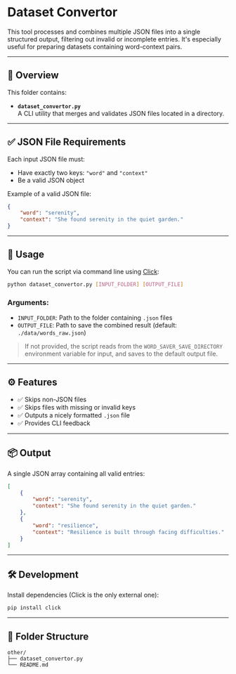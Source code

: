 # Dataset Convertor

This tool processes and combines multiple JSON files into a single structured output, filtering out invalid or incomplete entries. It's especially useful for preparing datasets containing word-context pairs.

---

## 📁 Overview

This folder contains:

- **`dataset_convertor.py`**  
  A CLI utility that merges and validates JSON files located in a directory.

---

## ✅ JSON File Requirements

Each input JSON file must:

- Have exactly two keys: `"word"` and `"context"`
- Be a valid JSON object

Example of a valid JSON file:

```json
{
    "word": "serenity",
    "context": "She found serenity in the quiet garden."
}
```

---

## 🚀 Usage

You can run the script via command line using [Click](https://click.palletsprojects.com/):

```bash
python dataset_convertor.py [INPUT_FOLDER] [OUTPUT_FILE]
```

### Arguments:

- `INPUT_FOLDER`: Path to the folder containing `.json` files  
- `OUTPUT_FILE`: Path to save the combined result (default: `./data/words_raw.json`)

> If not provided, the script reads from the `WORD_SAVER_SAVE_DIRECTORY` environment variable for input, and saves to the default output file.

---

## ⚙️ Features

- ✅ Skips non-JSON files
- ✅ Skips files with missing or invalid keys
- ✅ Outputs a nicely formatted `.json` file
- ✅ Provides CLI feedback

---

## 📦 Output

A single JSON array containing all valid entries:

```json
[
    {
        "word": "serenity",
        "context": "She found serenity in the quiet garden."
    },
    {
        "word": "resilience",
        "context": "Resilience is built through facing difficulties."
    }
]
```

---

## 🛠 Development

Install dependencies (Click is the only external one):

```bash
pip install click
```

---

## 📂 Folder Structure

```
other/
├── dataset_convertor.py
└── README.md
```


